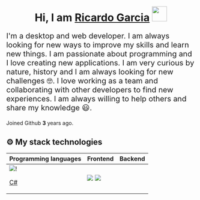 <div align="center">      
    <h1>Hi, I am <a href="https://www.linkedin.com/in/ricardo-salvador-garcia-cruz-79215b1b0" target="_blank">Ricardo Garcia</a>   
        <img src="https://media.giphy.com/media/hvRJCLFzcasrR4ia7z/giphy.gif" width="40">  
    </h1> 
</div>  
<div align="left"> 
    <p style="font-size: 20px">I'm a desktop and web developer. I am always looking for new ways to improve my skills and learn new things. I am passionate about programming and I love creating new applications. I am very curious by nature, history and I am always looking for new challenges 🤓. I love working as a team and collaborating with other developers to find new experiences. I am always willing to help others and share my knowledge 😃.</p> 
    <p>Joined Github <span style="font-weight: bold">3</span> years ago.
    </p>
</div>

## ⚙ My stack technologies

|Programming languages|Frontend|Backend|
|---|---|---|
|<img src="https://img.shields.io/badge/C++-00599C?style=flat-square&logo=C%2B%2B&logoColor=white"/>! <p>[C#](https://img.shields.io/badge/CSharp-603278.svg?style=for-the-badge&logo=csharp&logoColor=white) | <img src="https://img.shields.io/badge/HTML5-E34F26?style=for-the-badge&logo=html5&logoColor=white"/> <img src="https://img.shields.io/badge/CSS3-1572B6?style=for-the-badge&logo=css3&logoColor=white"/>  | |


